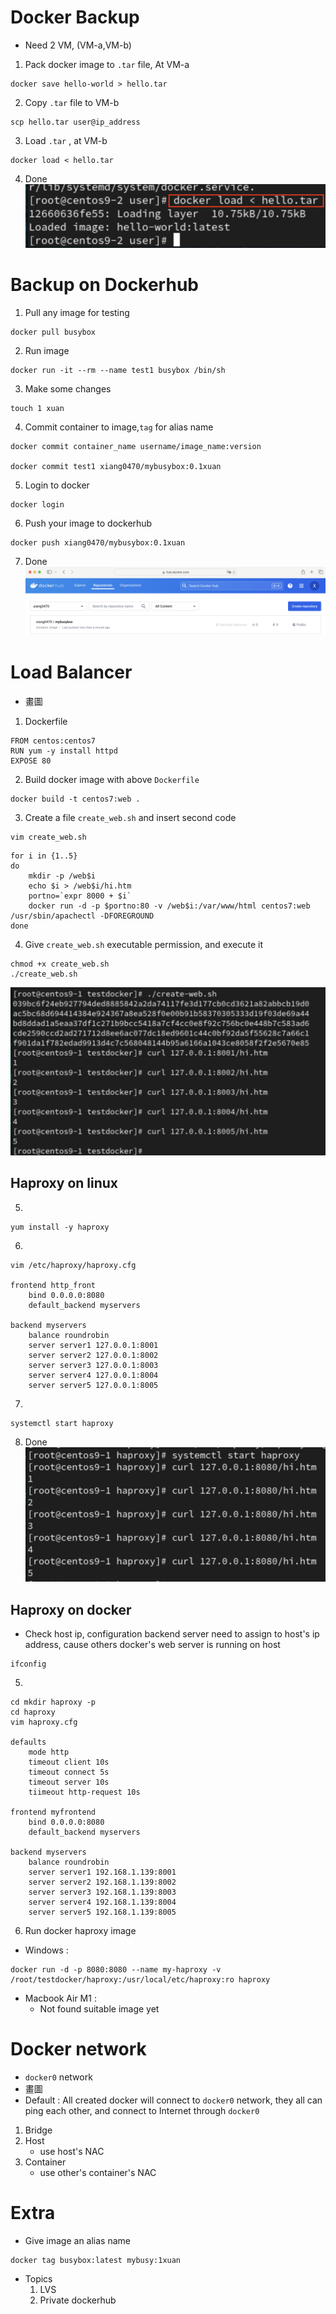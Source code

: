 # **Docker Backup**
- Need 2 VM, (VM-a,VM-b)
1. Pack docker image to `.tar` file, At VM-a
```
docker save hello-world > hello.tar
```
2. Copy `.tar` file to VM-b
```
scp hello.tar user@ip_address
```
3. Load `.tar` , at VM-b
```
docker load < hello.tar
```
4. Done
![backup_done](img/backup_done.png)

# **Backup on Dockerhub**
1. Pull any image for testing
```
docker pull busybox
```
2. Run image
```
docker run -it --rm --name test1 busybox /bin/sh
```
3. Make some changes
```
touch 1 xuan
```
4. Commit container to image,`tag` for alias name
```
docker commit container_name username/image_name:version

docker commit test1 xiang0470/mybusybox:0.1xuan
```
5. Login to docker 
```
docker login
```
6. Push your image to dockerhub
```
docker push xiang0470/mybusybox:0.1xuan
```
7. Done
![hub_done](img/backup_dockerhub_done.png)

# **Load Balancer**
- 畫圖
1. Dockerfile
```
FROM centos:centos7
RUN yum -y install httpd
EXPOSE 80
```
2. Build docker image with above `Dockerfile`
```
docker build -t centos7:web .
```
3. Create a file `create_web.sh` and insert second code
```
vim create_web.sh
```
```
for i in {1..5}
do
    mkdir -p /web$i
    echo $i > /web$i/hi.htm
    portno=`expr 8000 + $i`
    docker run -d -p $portno:80 -v /web$i:/var/www/html centos7:web /usr/sbin/apachectl -DFOREGROUND
done
```
4. Give `create_web.sh` executable permission, and execute it
```
chmod +x create_web.sh 
./create_web.sh 
```
![created_web1-5](img/created_web1-5.png)
## **Haproxy on linux**
5. 
```
yum install -y haproxy
```
6. 
```
vim /etc/haproxy/haproxy.cfg

frontend http_front
    bind 0.0.0.0:8080
    default_backend myservers

backend myservers
    balance roundrobin
    server server1 127.0.0.1:8001
    server server2 127.0.0.1:8002
    server server3 127.0.0.1:8003
    server server4 127.0.0.1:8004
    server server5 127.0.0.1:8005
```
7. 
```
systemctl start haproxy
```
8. Done
![on_linux_done](img/haproxy_linux_done.png)

## **Haproxy on docker**
- Check host ip, configuration backend server need to assign to host's ip address, cause others docker's web server is running on host
```
ifconfig
```
5. 
```
cd mkdir haproxy -p
cd haproxy
vim haproxy.cfg

defaults
    mode http
    timeout client 10s
    timeout connect 5s
    timeout server 10s
    tiimeout http-request 10s

frontend myfrontend
    bind 0.0.0.0:8080
    default_backend myservers

backend myservers
    balance roundrobin
    server server1 192.168.1.139:8001
    server server2 192.168.1.139:8002
    server server3 192.168.1.139:8003
    server server4 192.168.1.139:8004
    server server5 192.168.1.139:8005
```
6. Run docker haproxy image
- Windows :
```
docker run -d -p 8080:8080 --name my-haproxy -v /root/testdocker/haproxy:/usr/local/etc/haproxy:ro haproxy
```
- Macbook Air M1 : 
    - Not found suitable image yet

# **Docker network**
- `docker0` network
- 畫圖
- Default : All created docker will connect to `docker0` network, they all can ping each other, and connect to Internet through `docker0`
1. Bridge
2. Host
    - use host's NAC
3. Container
    - use other's container's NAC
    
# **Extra**
- Give image an alias name
```
docker tag busybox:latest mybusy:1xuan
```
- Topics
    1. LVS
    2. Private dockerhub